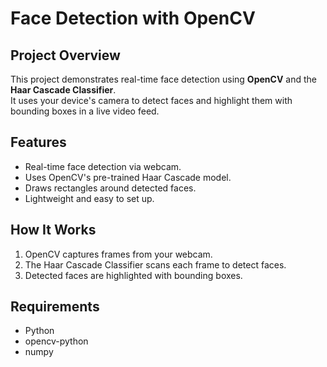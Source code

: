 # Face Detection with OpenCV

## Project Overview
This project demonstrates real-time face detection using **OpenCV** and the **Haar Cascade Classifier**.  
It uses your device's camera to detect faces and highlight them with bounding boxes in a live video feed.

## Features
- Real-time face detection via webcam.
- Uses OpenCV's pre-trained Haar Cascade model.
- Draws rectangles around detected faces.
- Lightweight and easy to set up.

## How It Works
1. OpenCV captures frames from your webcam.
2. The Haar Cascade Classifier scans each frame to detect faces.
3. Detected faces are highlighted with bounding boxes.

## Requirements
- Python   
- opencv-python  
- numpy  

